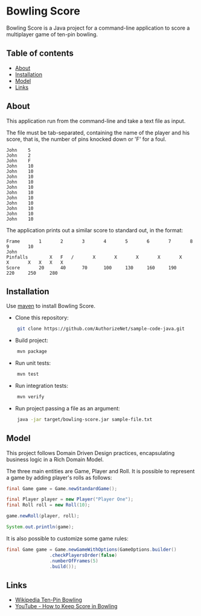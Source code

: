 # Bowling Score

Bowling Score is a Java project for a command-line application to score a multiplayer game of ten-pin bowling.

## Table of contents

- [About](#about)
- [Installation](#installation)
- [Model](#model)
- [Links](#links)

## About

This application run from the command-line and take a text file as input.

The file must be tab-separated, containing the name of the player and his score, that is, the number of pins knocked down or 'F' for a foul.

```
John    5
John    2
John    F
John    10
John    10
John    10
John    10
John    10
John    10
John    10
John    10
John    10
John    10 
John    10
```

The application prints out a similar score to standard out, in the format:

```
Frame		1		2		3		4		5		6		7		8		9		10
John
Pinfalls		X	F	/		X		X		X		X		X		X		X	X	X	X
Score		20		40		70		100		130		160		190		220		250		280		
```

## Installation

Use [maven](https://maven.apache.org/) to install Bowling Score.

* Clone this repository:
```sh
    git clone https://github.com/AuthorizeNet/sample-code-java.git
```

* Build project:
```sh
    mvn package
```

* Run unit tests:
```sh
    mvn test
```

* Run integration tests:
```sh
    mvn verify
```

* Run project passing a file as an argument:
```sh
    java -jar target/bowling-score.jar sample-file.txt
```


## Model

This project follows Domain Driven Design practices, encapsulating business logic in a Rich Domain Model.

The three main entities are Game, Player and Roll. It is possible to represent a game by adding player's rolls as follows:

```java
final Game game = Game.newStandardGame();

final Player player = new Player("Player One");
final Roll roll = new Roll(10);

game.newRoll(player, roll);

System.out.println(game);
```

It is also possible to customize some game rules:
```java
final Game game = Game.newGameWithOptions(GameOptions.builder()
                .checkPlayersOrder(false)
                .numberOfFrames(5)
                .build());
```

## Links

- [Wikipedia Ten-Pin Bowling](https://en.wikipedia.org/wiki/Ten-pin_bowling)
- [YouTube - How to Keep Score in Bowling](https://www.youtube.com/watch?v=aBe71sD8o8c)